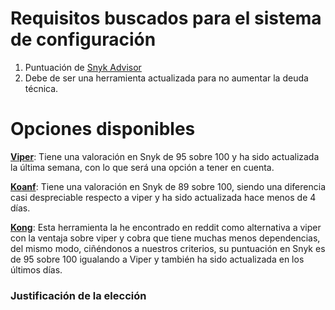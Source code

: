 # Requisitos buscados para el sistema de configuración
1. Puntuación de [Snyk Advisor](https://snyk.io/)
2. Debe de ser una herramienta actualizada para no aumentar la deuda técnica.

# Opciones disponibles

**[Viper](https://github.com/spf13/viper)**: Tiene una valoración en Snyk de 95 sobre 100 y ha sido actualizada la última semana, con lo que será una opción a tener en cuenta.

**[Koanf](https://github.com/knadh/koanf)**: Tiene una valoración en Snyk de 89 sobre 100, siendo una diferencia casi despreciable respecto a viper y ha sido actualizada hace menos de 4 días.

**[Kong](https://github.com/alecthomas/kong)**: Esta herramienta la he encontrado en reddit como alternativa a viper con la ventaja sobre viper y cobra que tiene muchas menos dependencias, del mismo modo, ciñéndonos a nuestros criterios, su puntuación en Snyk es de 95 sobre 100 igualando a Viper y también ha sido actualizada en los últimos días. 

### Justificación de la elección


